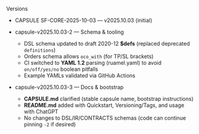 
Versions

- CAPSULE SF-CORE-2025-10-03 — v2025.10.03 (initial)

- capsule-v2025.10.03-2 — Schema & tooling
  - DSL schema updated to draft 2020-12 **$defs** (replaced deprecated `definitions`)
  - Orders schema allows `oco_with` (for TP/SL brackets)
  - CI switched to **YAML 1.2** parsing (ruamel.yaml) to avoid `on/off/yes/no` boolean pitfalls
  - Example YAMLs validated via GitHub Actions

- capsule-v2025.10.03-3 — Docs & bootstrap
  - **CAPSULE.md** clarified (stable capsule name, bootstrap instructions)
  - **README.md** added with Quickstart, Versioning/Tags, and usage with ChatGPT
  - No changes to DSL/IR/CONTRACTS schemas (code can continue pinning `-2` if desired)
